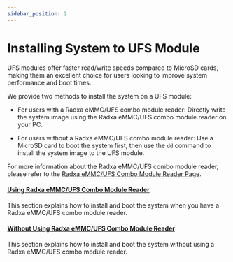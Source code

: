 ```yaml
---
sidebar_position: 2
---
```


# Installing System to UFS Module

UFS modules offer faster read/write speeds compared to MicroSD cards, making them an excellent choice for users looking to improve system performance and boot times.

We provide two methods to install the system on a UFS module:

- For users with a Radxa eMMC/UFS combo module reader: Directly write the system image using the Radxa eMMC/UFS combo module reader on your PC.

- For users without a Radxa eMMC/UFS combo module reader: Use a MicroSD card to boot the system first, then use the `dd` command to install the system image to the UFS module.

For more information about the Radxa eMMC/UFS combo module reader, please refer to the [Radxa eMMC/UFS Combo Module Reader Page](https://radxa.com/products/accessories/emmc-ufs-module-reader).

#### [Using Radxa eMMC/UFS Combo Module Reader](/rock4/rock4d/getting-started/install-system/ufs-system/ufs_reader)

This section explains how to install and boot the system when you have a Radxa eMMC/UFS combo module reader.

#### [Without Using Radxa eMMC/UFS Combo Module Reader](/rock4/rock4d/getting-started/install-system/ufs-system/no_ufs_reader)

This section explains how to install and boot the system without using a Radxa eMMC/UFS combo module reader.
